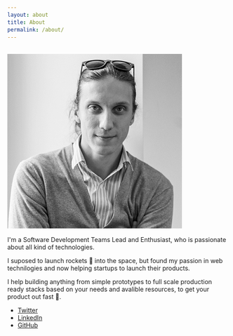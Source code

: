 ```yaml
---
layout: about
title: About
permalink: /about/
---
```


<br>

<div class="avatar-container">
  <img src="/images/me.png" alt="Roman Minkin" class="avatar">
</div>

I'm a Software Development Teams Lead and Enthusiast, who is passionate about all kind of technologies.

I suposed to launch rockets 🚀 into the space, but found my passion in web technilogies and now helping startups to launch their products.

I help building anything from simple prototypes to full scale production ready stacks based on your needs and avalible resources, to get your product out fast 📲.

* [Twitter](https://twitter.com/RomanMinkin)
* [LinkedIn](https://www.linkedin.com/in/romanminkin)
* [GitHub](https://github.com/RomanMinkin)
